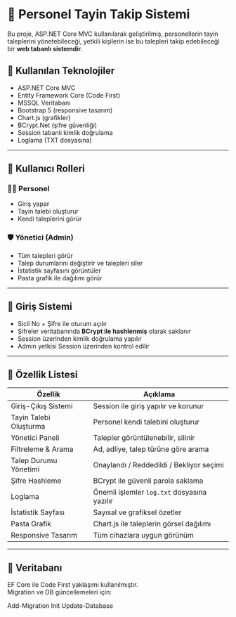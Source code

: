 # 📄 Personel Tayin Takip Sistemi

Bu proje, ASP.NET Core MVC kullanılarak geliştirilmiş, personellerin tayin taleplerini yönetebileceği, yetkili kişilerin ise bu talepleri takip edebileceği bir **web tabanlı sistemdir**.

## 🧰 Kullanılan Teknolojiler

- ASP.NET Core MVC
- Entity Framework Core (Code First)
- MSSQL Veritabanı
- Bootstrap 5 (responsive tasarım)
- Chart.js (grafikler)
- BCrypt.Net (şifre güvenliği)
- Session tabanlı kimlik doğrulama
- Loglama (TXT dosyasına)

---

## 👤 Kullanıcı Rolleri

### 👨‍💼 Personel
- Giriş yapar
- Tayin talebi oluşturur
- Kendi taleplerini görür

### 🛡️ Yönetici (Admin)
- Tüm talepleri görür
- Talep durumlarını değiştirir ve talepleri siler
- İstatistik sayfasını görüntüler
- Pasta grafik ile dağılımı görür

---

## 🔐 Giriş Sistemi

- Sicil No + Şifre ile oturum açılır
- Şifreler veritabanında **BCrypt ile hashlenmiş** olarak saklanır
- Session üzerinden kimlik doğrulama yapılır
- Admin yetkisi Session üzerinden kontrol edilir

---

## 🧾 Özellik Listesi

| Özellik                          | Açıklama                                   |
|----------------------------------|--------------------------------------------|
| Giriş-Çıkış Sistemi              | Session ile giriş yapılır ve korunur       |
| Tayin Talebi Oluşturma           | Personel kendi talebini oluşturur          |
| Yönetici Paneli                  | Talepler görüntülenebilir, silinir         |
| Filtreleme & Arama               | Ad, adliye, talep türüne göre arama        |
| Talep Durumu Yönetimi            | Onaylandı / Reddedildi / Bekliyor seçimi   |
| Şifre Hashleme                   | BCrypt ile güvenli parola saklama          |
| Loglama                          | Önemli işlemler `log.txt` dosyasına yazılır|
| İstatistik Sayfası               | Sayısal ve grafiksel özetler               |
| Pasta Grafik                     | Chart.js ile taleplerin görsel dağılımı    |
| Responsive Tasarım               | Tüm cihazlara uygun görünüm                |

---

## 🧪 Veritabanı

EF Core ile Code First yaklaşımı kullanılmıştır.  
Migration ve DB güncellemeleri için:


Add-Migration Init
Update-Database
